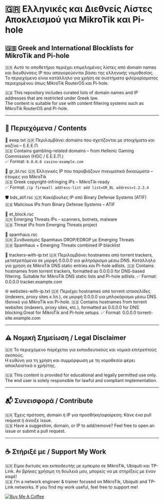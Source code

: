 # 🇬🇷 Ελληνικές και Διεθνείς Λίστες Αποκλεισμού για MikroTik και Pi-hole
## 🇬🇧 Greek and International Blocklists for MikroTik and Pi-hole

🇬🇷 Αυτό το αποθετήριο περιέχει επιμελημένες λίστες από domain names και διευθύνσεις IP που απαγορεύονται βάσει της ελληνικής νομοθεσίας.  
Το περιεχόμενο είναι κατάλληλο για χρήση σε συστήματα φιλτραρίσματος περιεχομένου όπως MikroTik RouterOS και Pi-hole.

🇬🇧 This repository includes curated lists of domain names and IP addresses that are restricted under Greek law.  
The content is suitable for use with content filtering systems such as MikroTik RouterOS and Pi-hole.

---

## 📁 Περιεχόμενα / Contents

📄 eeep.txt 
  🇬🇷 Περιλαμβάνει domains που σχετίζονται με στοιχήματα και καζίνο – Ε.Ε.Ε.Π.  
  🇬🇧 Contains gambling-related domains – from Hellenic Gaming Commission (HGC / Ε.Ε.Ε.Π.)  
  ✅ Format: `0.0.0.0 casino-example.com`

🧱 gr_bl.rsc
  🇬🇷 Ελληνικές IP που παραβιάζουν πνευματικά δικαιώματα – έτοιμες για MikroTik  
  🇬🇧 Greek copyright-infringing IPs – MikroTik-ready  
  ✅ Format: `/ip firewall address-list add list=GR_BL address=1.2.3.4`

🛡️ bds_atif.rsc
  🇬🇷 Κακόβουλες IP από Binary Defense Systems (ATIF)  
  🇬🇧 Malicious IPs from Binary Defense Systems – ATIF

🚨 et_block.rsc  
  🇬🇷 Emerging Threats IPs – scanners, botnets, malware  
  🇬🇧 Threat IPs from Emerging Threats project

📛 spamhaus.rsc  
  🇬🇷 Συνδυασμός Spamhaus DROP/EDROP με Emerging Threats  
  🇬🇧 Spamhaus + Emerging Threats combined IP blacklist

🧿 trackers-with-ip.txt
  🇬🇷 Περιλαμβάνει hostnames από torrent trackers, μετατρεπόμενα σε μορφή 0.0.0.0 για φιλτράρισμα μέσω DNS. Κατάλληλο για χρήση σε MikroTik DNS static entries και Pi-hole adlists.
  🇬🇧 Contains hostnames from torrent trackers, formatted as 0.0.0.0 for DNS-based filtering. Suitable for MikroTik DNS static lists and Pi-hole adlists.
  ✅ Format: 0.0.0.0 tracker.example.com

🌐 websites-with-ip.txt
  🇬🇷 Περιέχει hostnames από torrent ιστοσελίδες (indexers, proxy sites κ.λπ.), σε μορφή 0.0.0.0 για μπλοκάρισμα μέσω DNS. Ιδανικό για MikroTik και Pi-hole.
  🇬🇧 Contains hostnames from torrent websites (indexers, proxy sites, etc.), formatted as 0.0.0.0 for DNS blocking.Great for MikroTik and Pi-hole setups.
  ✅ Format: 0.0.0.0 torrent-site.example.com

---

## ⚠️ Νομική Σημείωση / Legal Disclaimer

🇬🇷 Το περιεχόμενο παρέχεται για εκπαιδευτικούς και νομικά επιτρεπτούς σκοπούς.  
Η ευθύνη για τη χρήση και συμμόρφωση με τη νομοθεσία φέρει αποκλειστικά ο χρήστης.

🇬🇧 This content is provided for educational and legally permitted use only.  
The end user is solely responsible for lawful and compliant implementation.

---

## 📬 Συνεισφορά / Contribute

🇬🇷 Έχεις πρόταση, domain ή IP για προσθήκη/αφαίρεση; Κάνε ένα pull request ή άνοιξε issue.  
🇬🇧 Have a suggestion, domain, or IP to add/remove? Feel free to open an issue or submit a pull request.

---

## ☕ Στήριξέ με / Support My Work

🇬🇷 Είμαι δικτυάς και εκπαιδευτής με εμπειρία σε MikroTik, Ubiquiti και TP-Link. Αν βρήκες χρήσιμη τη δουλειά μου, μπορείς να με στηρίξεις με έναν καφέ!  
🇬🇧 I’m a network engineer & trainer focused on MikroTik, Ubiquiti and TP-Link networks. If you find my work useful, feel free to support me!

[![Buy Me A Coffee](https://img.buymeacoffee.com/button-api/?text=Buy%20me%20a%20coffee&emoji=☕&slug=pournarasaa&button_colour=FFDD00&font_colour=000000&font_family=Arial&outline_colour=000000&coffee_colour=ffffff)](https://buymeacoffee.com/pournarasaa)
